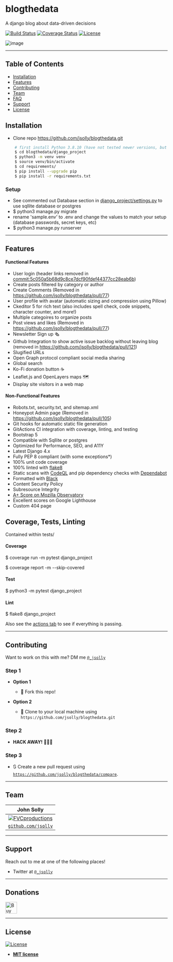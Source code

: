 # blogthedata

A django blog about data-driven decisions

[![Build Status](http://img.shields.io/travis/badges/badgerbadgerbadger.svg?style=flat-square)](https://travis-ci.org/badges/badgerbadgerbadger) [![Coverage Status](http://img.shields.io/coveralls/badges/badgerbadgerbadger.svg?style=flat-square)](https://coveralls.io/r/badges/badgerbadgerbadger) [![License](http://img.shields.io/:license-mit-blue.svg?style=flat-square)](http://badges.mit-license.org)

![image](https://user-images.githubusercontent.com/9572232/173481553-ca7d1991-9d17-4bdf-b8f9-45d089d419fc.png)

---

## Table of Contents

- [Installation](#installation)
- [Features](#features)
- [Contributing](#contributing)
- [Team](#team)
- [FAQ](#faq)
- [Support](#support)
- [License](#license)


## Installation

- Clone repo https://github.com/jsolly/blogthedata.git
```bash
    # first install Python 3.8.10 (have not tested newer versions, but they could work)
    $ cd blogthedata/django_project
    $ python3 -m venv venv
    $ source venv/bin/activate
    $ cd requirements/
    $ pip install --upgrade pip
    $ pip install -r requirements.txt
```


### Setup
- See commented out Database section in [django_project/settings.py](https://github.com/jsolly/blogthedata/blob/master/django_project/django_project/settings.py) to use sqllite database or postgres
- $ python3 manage.py migrate
- rename 'sample.env' to .env and change the values to match your setup (database passwords, secret keys, etc)
- $ python3 manage.py runserver

---

## Features

#### Functional Features
- User login (header links removed in [commit:5c050a5b68d9c8ce7dcf90fdef44377cc28eab6b](https://github.com/jsolly/blogthedata/commit/5c050a5b68d9c8ce7dcf90fdef44377cc28eab6b))
- Create posts filtered by category or author
- Create Comments (Removed in https://github.com/jsolly/blogthedata/pull/77)
- User profile with avatar (automatic sizing and compression using Pillow)
- Ckeditor 5 for rich text (also includes spell check, code snippets, character counter, and more!)
- Multiple categoires to organize posts
- Post views and likes (Removed in https://github.com/jsolly/blogthedata/pull/77)  
- Newsletter Sign up 🗞
- Github Integration to show active issue backlog without leaving blog (removed in https://github.com/jsolly/blogthedata/pull/121)
- Slugified URLs 
- Open Graph protocol compliant social media sharing
- Global search
- Ko-Fi donation button ☕️
- Leaflet.js and OpenLayers maps 🗺
- Display site visitors in a web map
#### Non-Functional Features
- Robots.txt, security.txt, and sitemap.xml
- Honeypot Admin page (Removed in https://github.com/jsolly/blogthedata/pull/105)
- Git hooks for automatic static file generation
- GitActions CI integration with coverage, linting, and testing
- Bootstrap 5
- Compatible with Sqllite or postgres
- Optimized for Performance, SEO, and A11Y
- Latest Django 4.x
- Fully PEP 8 compliant (with some exceptions*)
- 100% unit code coverage
- 100% linted with [flake8]([url](https://pypi.org/project/flake8/))
- Static scans with [CodeQL]([url](https://codeql.github.com/)) and pip dependency checks with [Dependabot]([url](https://github.com/dependabot))
- Formatted with [Black]([url](https://pypi.org/project/black/))
- Content Security Policy
- Subresource Integrity
- [A+ Score on Mozilla Observatory]([url](https://observatory.mozilla.org/analyze/blogthedata.com))
- Excellent scores on Google Lighthouse
- Custom 404 page

## Coverage, Tests, Linting
Contained within tests/
#### Coverage
$ coverage run -m pytest django_project 

$ coverage report -m --skip-covered
#### Test
$ python3 -m pytest django_project
#### Lint
$ flake8 django_project

Also see the [actions tab]([url](https://github.com/jsolly/blogthedata/actions)) to see if everything is passing.

---

## Contributing

Want to work on this with me? DM me <a href="https://twitter.com/_jsolly" target="_blank">`@_jsolly`</a>

### Step 1

- **Option 1**
    - 🍴 Fork this repo!

- **Option 2**
    - 👯 Clone to your local machine using `https://github.com/jsolly/blogthedata.git`

### Step 2

- **HACK AWAY!** 🔨🔨🔨

### Step 3

- 🔃 Create a new pull request using <a href="https://github.com/jsolly/blogthedata/compare" target="_blank">`https://github.com/jsolly/blogthedata/compare`</a>.

---

## Team

| John Solly |
| :---:
| [![FVCproductions](https://avatars1.githubusercontent.com/u/9572232?v=3&s=200)](https://github.com/jsolly)
| <a href="http://github.com/fvcproductions" target="_blank">`github.com/jsolly`</a> |

---

## Support

Reach out to me at one of the following places!

- Twitter at <a href="https://twitter.com/_jsolly" target="_blank">`@_jsolly`</a>

---

## Donations
<a href='https://ko-fi.com/S6S6CSR2Q' target='_blank'><img height='36' style='border:0px;height:36px;' src='https://cdn.ko-fi.com/cdn/kofi2.png?v=3' border='0' alt='Buy Me a Coffee at ko-fi.com' /></a>

---

## License

[![License](http://img.shields.io/:license-mit-blue.svg?style=flat-square)](http://badges.mit-license.org)

- **[MIT license](http://opensource.org/licenses/mit-license.php)**
